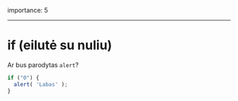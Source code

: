 importance: 5

---

# if (eilutė su nuliu)

Ar bus parodytas `alert`?

```js
if ("0") {
  alert( 'Labas' );
}
```

